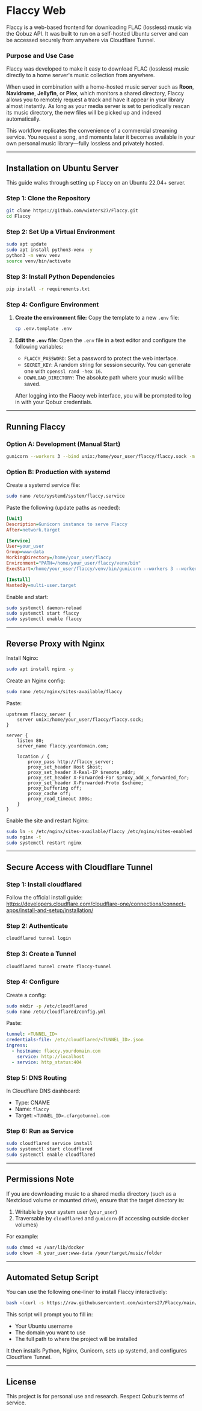# Flaccy Web

Flaccy is a web-based frontend for downloading FLAC (lossless) music via the Qobuz API. It was built to run on a self-hosted Ubuntu server and can be accessed securely from anywhere via Cloudflare Tunnel.

### Purpose and Use Case

Flaccy was developed to make it easy to download FLAC (lossless) music directly to a home server's music collection from anywhere.

When used in combination with a home-hosted music server such as **Roon**, **Navidrome**, **Jellyfin**, or **Plex**, which monitors a shared directory, Flaccy allows you to remotely request a track and have it appear in your library almost instantly. As long as your media server is set to periodically rescan its music directory, the new files will be picked up and indexed automatically.

This workflow replicates the convenience of a commercial streaming service. You request a song, and moments later it becomes available in your own personal music library—fully lossless and privately hosted.

---

## Installation on Ubuntu Server

This guide walks through setting up Flaccy on an Ubuntu 22.04+ server.

### Step 1: Clone the Repository

```bash
git clone https://github.com/winters27/Flaccy.git
cd Flaccy
```

### Step 2: Set Up a Virtual Environment

```bash
sudo apt update
sudo apt install python3-venv -y
python3 -m venv venv
source venv/bin/activate
```

### Step 3: Install Python Dependencies

```bash
pip install -r requirements.txt
```

### Step 4: Configure Environment

1.  **Create the environment file:**
    Copy the template to a new `.env` file:
    ```bash
    cp .env.template .env
    ```

2.  **Edit the `.env` file:**
    Open the `.env` file in a text editor and configure the following variables:
    - `FLACCY_PASSWORD`: Set a password to protect the web interface.
    - `SECRET_KEY`: A random string for session security. You can generate one with `openssl rand -hex 16`.
    - `DOWNLOAD_DIRECTORY`: The absolute path where your music will be saved.
    
    After logging into the Flaccy web interface, you will be prompted to log in with your Qobuz credentials.

---

## Running Flaccy

### Option A: Development (Manual Start)

```bash
gunicorn --workers 3 --bind unix:/home/your_user/flaccy/flaccy.sock -m 007 app:app
```

### Option B: Production with systemd

Create a systemd service file:

```bash
sudo nano /etc/systemd/system/flaccy.service
```

Paste the following (update paths as needed):

```ini
[Unit]
Description=Gunicorn instance to serve Flaccy
After=network.target

[Service]
User=your_user
Group=www-data
WorkingDirectory=/home/your_user/flaccy
Environment="PATH=/home/your_user/flaccy/venv/bin"
ExecStart=/home/your_user/flaccy/venv/bin/gunicorn --workers 3 --worker-class gevent --bind unix:/home/your_user/flaccy/flaccy.sock -m 007 --timeout 300 app:app

[Install]
WantedBy=multi-user.target
```

Enable and start:

```bash
sudo systemctl daemon-reload
sudo systemctl start flaccy
sudo systemctl enable flaccy
```

---

## Reverse Proxy with Nginx

Install Nginx:

```bash
sudo apt install nginx -y
```

Create an Nginx config:

```bash
sudo nano /etc/nginx/sites-available/flaccy
```

Paste:

```nginx
upstream flaccy_server {
    server unix:/home/your_user/flaccy/flaccy.sock;
}

server {
    listen 80;
    server_name flaccy.yourdomain.com;

    location / {
        proxy_pass http://flaccy_server;
        proxy_set_header Host $host;
        proxy_set_header X-Real-IP $remote_addr;
        proxy_set_header X-Forwarded-For $proxy_add_x_forwarded_for;
        proxy_set_header X-Forwarded-Proto $scheme;
        proxy_buffering off;
        proxy_cache off;
        proxy_read_timeout 300s;
    }
}
```

Enable the site and restart Nginx:

```bash
sudo ln -s /etc/nginx/sites-available/flaccy /etc/nginx/sites-enabled
sudo nginx -t
sudo systemctl restart nginx
```

---

## Secure Access with Cloudflare Tunnel

### Step 1: Install cloudflared

Follow the official install guide:  
https://developers.cloudflare.com/cloudflare-one/connections/connect-apps/install-and-setup/installation/

### Step 2: Authenticate

```bash
cloudflared tunnel login
```

### Step 3: Create a Tunnel

```bash
cloudflared tunnel create flaccy-tunnel
```

### Step 4: Configure

Create a config:

```bash
sudo mkdir -p /etc/cloudflared
sudo nano /etc/cloudflared/config.yml
```

Paste:

```yaml
tunnel: <TUNNEL_ID>
credentials-file: /etc/cloudflared/<TUNNEL_ID>.json
ingress:
  - hostname: flaccy.yourdomain.com
    service: http://localhost
  - service: http_status:404
```

### Step 5: DNS Routing

In Cloudflare DNS dashboard:

- Type: CNAME  
- Name: `flaccy`  
- Target: `<TUNNEL_ID>.cfargotunnel.com`

### Step 6: Run as Service

```bash
sudo cloudflared service install
sudo systemctl start cloudflared
sudo systemctl enable cloudflared
```

---

## Permissions Note

If you are downloading music to a shared media directory (such as a Nextcloud volume or mounted drive), ensure that the target directory is:

1. Writable by your system user (`your_user`)
2. Traversable by `cloudflared` and `gunicorn` (if accessing outside docker volumes)

For example:

```bash
sudo chmod +x /var/lib/docker
sudo chown -R your_user:www-data /your/target/music/folder
```

---

## Automated Setup Script

You can use the following one-liner to install Flaccy interactively:

```bash
bash <(curl -s https://raw.githubusercontent.com/winters27/Flaccy/main/install.sh)
```

This script will prompt you to fill in:

- Your Ubuntu username
- The domain you want to use
- The full path to where the project will be installed

It then installs Python, Nginx, Gunicorn, sets up systemd, and configures Cloudflare Tunnel.

---

## License

This project is for personal use and research. Respect Qobuz’s terms of service.
